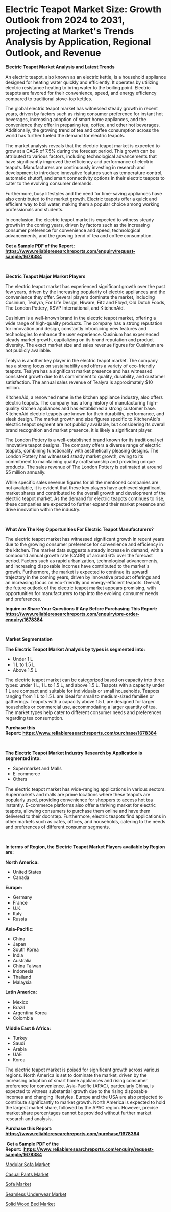 <p><h1>Electric Teapot Market Size: Growth Outlook from 2024 to 2031, projecting at Market's Trends Analysis by Application, Regional Outlook, and Revenue</h1></p><p><strong>Electric Teapot Market Analysis and Latest Trends</strong></p>
<p><p>An electric teapot, also known as an electric kettle, is a household appliance designed for heating water quickly and efficiently. It operates by utilizing electric resistance heating to bring water to the boiling point. Electric teapots are favored for their convenience, speed, and energy efficiency compared to traditional stove-top kettles.</p><p>The global electric teapot market has witnessed steady growth in recent years, driven by factors such as rising consumer preference for instant hot beverages, increasing adoption of smart home appliances, and the convenience they offer in preparing tea, coffee, and other hot beverages. Additionally, the growing trend of tea and coffee consumption across the world has further fueled the demand for electric teapots.</p><p>The market analysis reveals that the electric teapot market is expected to grow at a CAGR of 7.5% during the forecast period. This growth can be attributed to various factors, including technological advancements that have significantly improved the efficiency and performance of electric teapots. Manufacturers are continuously investing in research and development to introduce innovative features such as temperature control, automatic shutoff, and smart connectivity options in their electric teapots to cater to the evolving consumer demands.</p><p>Furthermore, busy lifestyles and the need for time-saving appliances have also contributed to the market growth. Electric teapots offer a quick and efficient way to boil water, making them a popular choice among working professionals and students.</p><p>In conclusion, the electric teapot market is expected to witness steady growth in the coming years, driven by factors such as the increasing consumer preference for convenience and speed, technological advancements, and the growing trend of tea and coffee consumption.</p></p>
<p><strong>Get a Sample PDF of the Report:&nbsp; <a href="https://www.reliableresearchreports.com/enquiry/request-sample/1678384">https://www.reliableresearchreports.com/enquiry/request-sample/1678384</a></strong></p>
<p>&nbsp;</p>
<p><strong>Electric Teapot Major Market Players</strong></p>
<p><p>The electric teapot market has experienced significant growth over the past few years, driven by the increasing popularity of electric appliances and the convenience they offer. Several players dominate the market, including Cusinium, Tealyra, For Life Design, Hiware, Fitz and Floyd, Old Dutch Foods, The London Pottery, RSVP International, and KitchenAid.</p><p>Cusinium is a well-known brand in the electric teapot market, offering a wide range of high-quality products. The company has a strong reputation for innovation and design, constantly introducing new features and technologies to enhance the user experience. Cusinium has experienced steady market growth, capitalizing on its brand reputation and product diversity. The exact market size and sales revenue figures for Cusinium are not publicly available.</p><p>Tealyra is another key player in the electric teapot market. The company has a strong focus on sustainability and offers a variety of eco-friendly teapots. Tealyra has a significant market presence and has witnessed consistent growth due to its commitment to quality, durability, and customer satisfaction. The annual sales revenue of Tealyra is approximately $10 million.</p><p>KitchenAid, a renowned name in the kitchen appliance industry, also offers electric teapots. The company has a long history of manufacturing high-quality kitchen appliances and has established a strong customer base. KitchenAid electric teapots are known for their durability, performance, and sleek design. The market growth and size figures specific to KitchenAid's electric teapot segment are not publicly available, but considering its overall brand recognition and market presence, it is likely a significant player.</p><p>The London Pottery is a well-established brand known for its traditional yet innovative teapot designs. The company offers a diverse range of electric teapots, combining functionality with aesthetically pleasing designs. The London Pottery has witnessed steady market growth, owing to its commitment to maintaining quality craftsmanship and providing unique products. The sales revenue of The London Pottery is estimated at around $5 million annually.</p><p>While specific sales revenue figures for all the mentioned companies are not available, it is evident that these key players have achieved significant market shares and contributed to the overall growth and development of the electric teapot market. As the demand for electric teapots continues to rise, these companies are expected to further expand their market presence and drive innovation within the industry.</p></p>
<p>&nbsp;</p>
<p><strong>What Are The Key Opportunities For Electric Teapot Manufacturers?</strong></p>
<p><p>The electric teapot market has witnessed significant growth in recent years due to the growing consumer preference for convenience and efficiency in the kitchen. The market data suggests a steady increase in demand, with a compound annual growth rate (CAGR) of around 6% over the forecast period. Factors such as rapid urbanization, technological advancements, and increasing disposable incomes have contributed to the market's growth. Furthermore, the market is expected to continue its upward trajectory in the coming years, driven by innovative product offerings and an increasing focus on eco-friendly and energy-efficient teapots. Overall, the future outlook of the electric teapot market appears promising, with opportunities for manufacturers to tap into the evolving consumer needs and preferences.</p></p>
<p><strong>Inquire or Share Your Questions If Any Before Purchasing This Report: <a href="https://www.reliableresearchreports.com/enquiry/pre-order-enquiry/1678384">https://www.reliableresearchreports.com/enquiry/pre-order-enquiry/1678384</a></strong></p>
<p>&nbsp;</p>
<p><strong>Market Segmentation</strong></p>
<p><strong>The Electric Teapot Market Analysis by types is segmented into:</strong></p>
<p><ul><li>Under 1 L</li><li>1 L to 1.5 L</li><li>Above 1.5 L</li></ul></p>
<p><p>The electric teapot market can be categorized based on capacity into three types: under 1 L, 1 L to 1.5 L, and above 1.5 L. Teapots with a capacity under 1 L are compact and suitable for individuals or small households. Teapots ranging from 1 L to 1.5 L are ideal for small to medium-sized families or gatherings. Teapots with a capacity above 1.5 L are designed for larger households or commercial use, accommodating a larger quantity of tea. The market types help cater to different consumer needs and preferences regarding tea consumption.</p></p>
<p><strong>Purchase this Report:&nbsp;<a href="https://www.reliableresearchreports.com/purchase/1678384">https://www.reliableresearchreports.com/purchase/1678384</a></strong></p>
<p>&nbsp;</p>
<p><strong>The Electric Teapot Market Industry Research by Application is segmented into:</strong></p>
<p><ul><li>Supermarket and Malls</li><li>E-commerce</li><li>Others</li></ul></p>
<p><p>The electric teapot market has wide-ranging applications in various sectors. Supermarkets and malls are prime locations where these teapots are popularly used, providing convenience for shoppers to access hot tea instantly. E-commerce platforms also offer a thriving market for electric teapots, allowing consumers to purchase them online and have them delivered to their doorstep. Furthermore, electric teapots find applications in other markets such as cafes, offices, and households, catering to the needs and preferences of different consumer segments.</p></p>
<p>&nbsp;</p>
<p><strong>In terms of Region, the Electric Teapot Market Players available by Region are:</strong></p>
<p>
    <p> <strong> North America: </strong>
        <ul>
            <li>United States</li>
            <li>Canada</li>
        </ul>
        </p> 
    <p> <strong> Europe: </strong>
        <ul>
            <li>Germany</li>
            <li>France</li>
            <li>U.K.</li>
            <li>Italy</li>
            <li>Russia</li>
        </ul>
        </p> 
    <p> <strong> Asia-Pacific: </strong>
        <ul>
            <li>China</li>
            <li>Japan</li>
            <li>South Korea</li>
            <li>India</li>
            <li>Australia</li>
            <li>China Taiwan</li>
            <li>Indonesia</li>
            <li>Thailand</li>
            <li>Malaysia</li>
        </ul>
        </p> 
    <p> <strong> Latin America: </strong>
        <ul>
            <li>Mexico</li>
            <li>Brazil</li>
            <li>Argentina Korea</li>
            <li>Colombia</li>
        </ul>
        </p> 
    <p> <strong> Middle East & Africa: </strong>
        <ul>
            <li>Turkey</li>
            <li>Saudi</li>
            <li>Arabia</li>
            <li>UAE</li>
            <li>Korea</li>
        </ul>
    </p>
    </p>
<p><p>The electric teapot market is poised for significant growth across various regions. North America is set to dominate the market, driven by the increasing adoption of smart home appliances and rising consumer preference for convenience. Asia-Pacific (APAC), particularly China, is expected to witness substantial growth due to the rising disposable incomes and changing lifestyles. Europe and the USA are also projected to contribute significantly to market growth. North America is expected to hold the largest market share, followed by the APAC region. However, precise market share percentages cannot be provided without further market research and analysis.</p></p>
<p><strong>Purchase this Report: <a href="https://www.reliableresearchreports.com/purchase/1678384">https://www.reliableresearchreports.com/purchase/1678384</a></strong></p>
<p>&nbsp;<strong>Get a Sample PDF of the Report:&nbsp;&nbsp;<a href="https://www.reliableresearchreports.com/enquiry/request-sample/1678384">https://www.reliableresearchreports.com/enquiry/request-sample/1678384</a></strong></p>
<p><strong></strong></p>
<p><p><a href="https://github.com/bobicer/Market-Research-Report-List-1/blob/main/modular-sofa-market.md">Modular Sofa Market</a></p><p><a href="https://github.com/beatblasta/Market-Research-Report-List-1/blob/main/casual-pants-market.md">Casual Pants Market</a></p><p><a href="https://github.com/redneck06/Market-Research-Report-List-1/blob/main/sofa-market.md">Sofa Market</a></p><p><a href="https://github.com/johnbach50/Market-Research-Report-List-1/blob/main/seamless-underwear-market.md">Seamless Underwear Market</a></p><p><a href="https://github.com/jsmusil/Market-Research-Report-List-1/blob/main/solid-wood-bed-market.md">Solid Wood Bed Market</a></p></p>